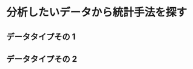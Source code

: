 # 分析したいデータから統計手法を探す

## データタイプその 1

<include from="explain-data-type.md" element-id="data-type-1"/>

## データタイプその 2


